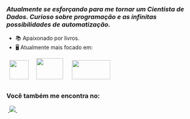 

### *Atualmente se esforçando para me tornar um Cientista de Dados. Curioso sobre programação e as infinitas possibilidades de automatização.*

- 📚 Apaixonado por livros.
- 🖥️ Atualmente mais focado em:
<div style="display: inline">
  &nbsp;&nbsp;<img width='50' height='50' src="https://cdn.jsdelivr.net/gh/devicons/devicon/icons/python/python-original.svg" />&nbsp;&nbsp;
  &nbsp;&nbsp;<img width='70' height='55' src="https://brandslogos.com/wp-content/uploads/images/large/ingles-logo.png" />&nbsp;&nbsp;&nbsp;
  &nbsp;&nbsp;<img width='100' height='50' src="https://i0.wp.com/cursonihongo.com/wp-content/uploads/2023/02/Logo_PREMIUM_Half_White.png" />&nbsp;&nbsp;
</div> 

##

### Você também me encontra no:
&nbsp;<a href="https://www.linkedin.com/in/thsouza7k">
  <img src="https://img.shields.io/badge/linkedin-%230077B5.svg?style=for-the-badge&logo=linkedin&logoColor=white">
</a>&nbsp;
<!--
# PROJETOS
- artigos
- videos
- links
- etc
-->
